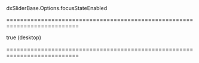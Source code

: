 <!--id-->dxSliderBase.Options.focusStateEnabled<!--/id-->
===========================================================================
<!--default-->true (desktop)<!--/default-->
===========================================================================

